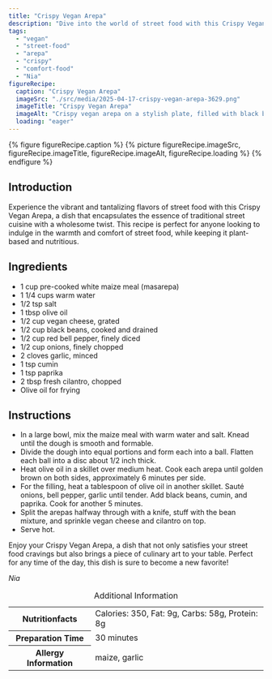 ```yaml
---
title: "Crispy Vegan Arepa"
description: "Dive into the world of street food with this Crispy Vegan Arepa recipe, combining traditional flavors with vegan ingredients for a delightful meal."
tags:
  - "vegan"
  - "street-food"
  - "arepa"
  - "crispy"
  - "comfort-food"
  - "Nia"
figureRecipe: 
  caption: "Crispy Vegan Arepa"
  imageSrc: "./src/media/2025-04-17-crispy-vegan-arepa-3629.png"
  imageTitle: "Crispy Vegan Arepa"
  imageAlt: "Crispy vegan arepa on a stylish plate, filled with black beans, bell peppers, onions, vegan cheese, and cilantro, set against a neutral background."
  loading: "eager"
---
```


{% figure figureRecipe.caption %}
{% picture figureRecipe.imageSrc, figureRecipe.imageTitle, figureRecipe.imageAlt, figureRecipe.loading %}
{% endfigure %}

## Introduction

Experience the vibrant and tantalizing flavors of street food with this Crispy Vegan Arepa, a dish that encapsulates the essence of traditional street cuisine with a wholesome twist. This recipe is perfect for anyone looking to indulge in the warmth and comfort of street food, while keeping it plant-based and nutritious.

## Ingredients

- 1 cup pre-cooked white maize meal (masarepa)
- 1 1/4 cups warm water
- 1/2 tsp salt
- 1 tbsp olive oil
- 1/2 cup vegan cheese, grated
- 1/2 cup black beans, cooked and drained
- 1/2 cup red bell pepper, finely diced
- 1/2 cup onions, finely chopped
- 2 cloves garlic, minced
- 1 tsp cumin
- 1 tsp paprika
- 2 tbsp fresh cilantro, chopped
- Olive oil for frying

## Instructions

- In a large bowl, mix the maize meal with warm water and salt. Knead until the dough is smooth and formable.
- Divide the dough into equal portions and form each into a ball. Flatten each ball into a disc about 1/2 inch thick.
- Heat olive oil in a skillet over medium heat. Cook each arepa until golden brown on both sides, approximately 6 minutes per side.
- For the filling, heat a tablespoon of olive oil in another skillet. Sauté onions, bell pepper, garlic until tender. Add black beans, cumin, and paprika. Cook for another 5 minutes.
- Split the arepas halfway through with a knife, stuff with the bean mixture, and sprinkle vegan cheese and cilantro on top.
- Serve hot.

Enjoy your Crispy Vegan Arepa, a dish that not only satisfies your street food cravings but also brings a piece of culinary art to your table. Perfect for any time of the day, this dish is sure to become a new favorite!

*Nia*

<table><caption class='sr-only'>Additional Information</caption><tr><th>Nutritionfacts</th><td>Calories: 350, Fat: 9g, Carbs: 58g, Protein: 8g&nbsp;</td></tr><tr><th>Preparation Time</th><td>30 minutes&nbsp;</td></tr><tr><th>Allergy Information</th><td>maize, garlic&nbsp;</td></tr></table>

